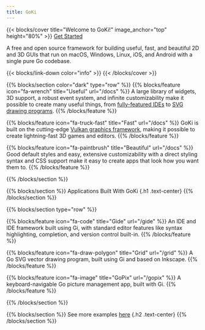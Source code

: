 ```yaml
---
title: GoKi
---
```


{{< blocks/cover title="Welcome to GoKi!" image_anchor="top" height="80%" >}}
<a class="btn btn-lg btn-secondary me-3 mb-4" href="/docs/gi/gettingstarted">
  Get Started <i class="fas fa-arrow-alt-circle-right ms-2"></i>
</a>
<!-- <a class="btn btn-lg btn-primary me-3 mb-4" href="https://github.com/goki">
  View on GitHub <i class="fab fa-github ms-2 "></i> -->
</a>
<p class="lead mt-5">A free and open source framework for building useful, fast, and beautiful 2D and 3D GUIs that run on macOS, Windows, Linux, iOS, and Android with a single pure Go codebase.</p>
{{< blocks/link-down color="info" >}}
{{< /blocks/cover >}}


{{% blocks/section color="dark" type="row" %}}
{{% blocks/feature icon="fa-wrench" title="Useful" url="/docs" %}}
A large library of widgets, 3D support, a robust event system, and infinite customizability make it possible to create many useful things, from [fully-featured IDEs](/docs/gide) to [SVG drawing programs](/docs/grid).
{{% /blocks/feature %}}


{{% blocks/feature icon="fa-truck-fast" title="Fast" url="/docs" %}}
GoKi is built on the cutting-edge [Vulkan graphics framework](https://en.wikipedia.org/wiki/Vulkan), making it possible to create lightning-fast 3D games and editors. 
{{% /blocks/feature %}}


{{% blocks/feature icon="fa-paintbrush" title="Beautiful" url="/docs" %}}
Good default styles and easy, extensive customizability with a direct styling syntax and CSS support make it easy to create apps that look how you want them to.
{{% /blocks/feature %}}


{{% /blocks/section %}}


{{% blocks/section %}}
Applications Built With GoKi
{.h1 .text-center}
{{% /blocks/section %}}


{{% blocks/section type="row" %}}

{{% blocks/feature icon="fa-code" title="Gide" url="/gide" %}}
An IDE and IDE framework built using Gi, with standard editor features like syntax highlighting, completion, and version control built-in.
{{% /blocks/feature %}}

{{% blocks/feature icon="fa-draw-polygon" title="Grid" url="/grid" %}}
A Go SVG vector drawing program, built using Gi and based on Inkscape.
{{% /blocks/feature %}}

{{% blocks/feature icon="fa-image" title="GoPix" url="/gopix" %}}
A keyboard-navigable Go picture management app, built with Gi.
{{% /blocks/feature %}}

{{% /blocks/section %}}


{{% blocks/section %}}
See more examples [here](/docs/examples)
{.h2 .text-center}
{{% /blocks/section %}}